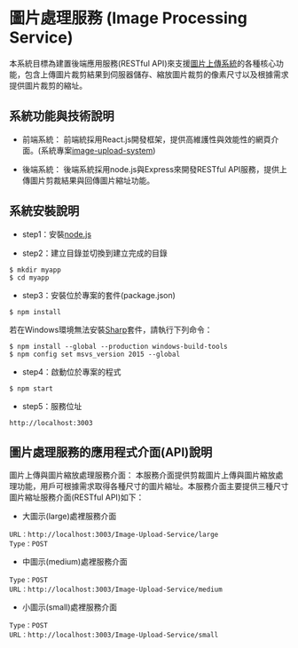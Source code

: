 # 圖片處理服務 (Image Processing Service)

本系統目標為建置後端應用服務(RESTful API)來支援[圖片上傳系統](https://github.com/jjhuang2017/image-upload-system)的各種核心功能，包含上傳圖片裁剪結果到伺服器儲存、縮放圖片裁剪的像素尺寸以及根據需求提供圖片裁剪的縮址。

## 系統功能與技術說明

* 前端系統：
前端統採用React.js開發框架，提供高維護性與效能性的網頁介面。(系統專案[image-upload-system](https://github.com/jjhuang2017/image-upload-system))

* 後端系統：
後端系統採用node.js與Express來開發RESTful API服務，提供上傳圖片剪裁結果與回傳圖片縮址功能。

## 系統安裝說明

* step1：安裝[node.js](https://nodejs.org/en/)

* step2：建立目錄並切換到建立完成的目錄
```shell
$ mkdir myapp
$ cd myapp
```
* step3：安裝位於專案的套件(package.json)
```shell
$ npm install
```
若在Windows環境無法安裝[Sharp](https://www.npmjs.com/package/sharp)套件，請執行下列命令：
```
$ npm install --global --production windows-build-tools
$ npm config set msvs_version 2015 --global
```

* step4：啟動位於專案的程式
```shell
$ npm start
```

* step5：服務位址
```
http://localhost:3003
```

## 圖片處理服務的應用程式介面(API)說明

圖片上傳與圖片縮放處理服務介面：
本服務介面提供剪裁圖片上傳與圖片縮放處理功能，用戶可根據需求取得各種尺寸的圖片縮址。本服務介面主要提供三種尺寸圖片縮址服務介面(RESTful API)如下：

* 大圖示(large)處裡服務介面
```
URL：http://localhost:3003/Image-Upload-Service/large
Type：POST
```
* 中圖示(medium)處裡服務介面
```
Type：POST
URL：http://localhost:3003/Image-Upload-Service/medium
```
* 小圖示(small)處裡服務介面
```
Type：POST
URL：http://localhost:3003/Image-Upload-Service/small
```
